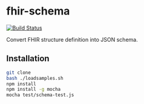fhir-schema
=======

[![Build Status](https://travis-ci.org/niquola/fhir-schema.svg)](https://travis-ci.org/niquola/fhir-schema)

Convert FHIR structure definition into JSON schema.


## Installation


```sh
git clone
bash ./loadsamples.sh
npm install
npm install -g mocha
mocha test/schema-test.js
```

